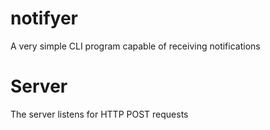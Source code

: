 notifyer
========

A very simple CLI program capable of receiving notifications


Server
======

The server listens for HTTP POST requests

